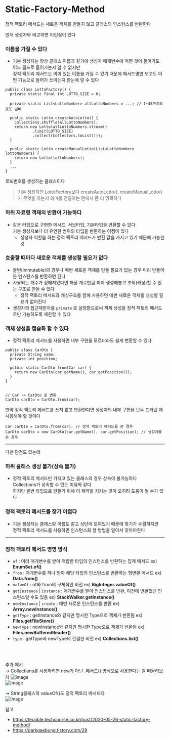 # Static-Factory-Method

정적 팩토리 메서드는 새로운 객체를 만들지 않고 클래스의 인스턴스를 반환한다  

먼저 생성자와 비교하면 이런점이 있다


### 이름을 가질 수 있다

- 기본 생성자는 항상 클래스 이름과 같기에 생성자 매개변수에 어떤 것이 들어가도 어느 필드로 들어가는지 알 수 없지만  
정적 팩토리 메서드는 의미 있는 이름을 가질 수 있기 때문에 메서드명만 보고도 어떤 기능으로 들어가 쓰이는지 한눈에 알 수 있다  
```
public class LottoFactory() {
  private static final int LOTTO_SIZE = 6;

  private static List<LottoNumber> allLottoNumbers = ...; // 1~45까지의 로또 넘버

  public static Lotto createAutoLotto() {
    Collections.shuffle(allLottoNumbers);
    return new Lotto(allLottoNumbers.stream()
            .limit(LOTTO_SIZE)
            .collect(Collectors.toList()));
  }

  public static Lotto createManualLotto(List<LottoNumber> lottoNumbers) {
    return new Lotto(lottoNumbers);
  }
  ...
}
```  
로또번호를 생성하는 클래스이다
> 기본 생성자인 LottoFactory보다 createAutoLotto(), createManualLotto()가 무엇을 하는지 의미를 전달하는 면에서 좀 더 명확하다


### 하위 자료형 객체의 반환이 가능하다

- 같은 타입으로 구현한 메서드, 서브타입, 기본타입을 반환할 수 있다  
기본 생성자보다 더 유연한 범위의 타입을 반환하는 이점이 있다
    - 생성자 역할을 하는 정적 팩토리 메서드가 반환 값을 가지고 있기 때문에 가능한 것


### 호출할 때마다 새로운 객체를 생성할 필요가 없다

- 불변(immutable)의 경우나 매번 새로운 객체를 만들 필요가 없는 경우 미리 만들어둔 인스턴스를 반환하면 된다
- 사용되는 개수가 정해져있다면 해당 개수만큼 미리 생성해놓고 조회(캐싱)할 수 있는 구조로
만들 수 있다
    - 정적 팩토리 메서드와 캐싱구조를 함께 사용하면 매번 새로운 객체를 생성할 필요가 없어진다
- 생성자의 접근제한자를 `private` 로 설정함으로써 객체 생성을 정적 팩토리 메서드로만 가능하도록 제한할 수 있다


### 객체 생성을 캡슐화 할 수 있다

- 정적 팩토리 메서드를 사용하면 내부 구현을 모르더라도 쉽게 변환할 수 있다  
```
public class CarDto {
  private String name;
  private int position;

  pulbic static CarDto from(Car car) {
    return new CarDto(car.getName(), car.getPosition());
  }
}


// Car -> CatDto 로 변환
CarDto carDto = CarDto.from(car);
```
만약 정적 팩토리 메서드를 쓰지 않고 변환한다면 생성자의 내부 구현을 모두 드러낸 채 사용해야 할 것이다  
```
Car carDto = CarDto.from(car); // 정적 팩토리 메서드를 쓴 경우
CarDto carDto = new CarDto(car.getName(), car.getPosition); // 생성자를 쓴 경우
```

<hr>

다만 단점도 있는데

### 하위 클래스 생성 불가(상속 불가)

- 정적 팩토리 메서드만 가지고 있는 클래스의 경우 상속이 불가능하다  
Collections가 상속할 수 없는 이유와 같다  
하지만 불변 타입으로 만들기 위해 이 제약을 지키는 것이 오히려 도움이 될 수가 있다  


### 정적 팩토리 메서드를 찾기 어렵다

- 기본 생성자는 클래스랑 이름도 같고 상단에 모여있기 때문에 찾기가 수월하지만  
정적 팩토리 메서드를 사용하면 인스턴스화 할 방법을 알아서 찾아야한다  


<hr>

### 정적 팩토리 메서드 명명 방식
- `of` : 여러 매개변수를 받아 적합한 타입의 인스턴스를 반환하는 집계 메서드 ex) **EnumSet.of()**
- `from` : 매개변수를 하나 받아 해당 타입의 인스턴스를 반환하는 형변환 메서드 ex) **Data.from()**
- `valueOf` : of와 from의 구체적인 버전 ex) **BigInteger.valueOf()**
- `getInstance` | `instance` : 매개변수를 받아 인스턴스를 반환, 이전에 반환했던 인스턴스일 수도 있음 ex) **StackWalker.getInstance()**
- `newInstance` | `create` : 매번 새로운 인스턴스를 반환 ex) **Array.newInstance()**
- `getType` : getInstance와 같지만 명시한 Type으로 객체가 반환됨 ex) **Files.getFileStore()**
- `newType` : newInstance와 같지만 명시한 Type으로 객체가 반환됨 ex) **Files.newBufferedReader()**
- `type` : getType과 newType의 간결한 버전 ex) **Collections.list()**
<br>
<br>

추가 예시<br>
→ Collections를 사용하려면 new가 아닌 .메서드() 방식으로 사용한다는 걸 떠올려보자
![image](https://user-images.githubusercontent.com/119831581/220281392-6b82cd1e-c2c0-45db-826d-6fa809b750cf.png)<br>
![image](https://user-images.githubusercontent.com/119831581/220282037-8ebe6c96-ff1e-4179-8d13-3e3ef58e9eb7.png)<br>

-> String클래스의 valueOf()도 정적 팩토리 메서드다 <br>
![image](https://user-images.githubusercontent.com/119831581/220282365-90487848-f62a-48a3-9889-f13b23265460.png)





참고
- https://tecoble.techcourse.co.kr/post/2020-05-26-static-factory-method/ <br>
- https://parkgaebung.tistory.com/29 <br>
